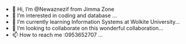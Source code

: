 - 👋 Hi, I’m @Newaznezif from Jimma Zone
- 👀 I’m interested in coding and database ...
- 🌱 I’m currently learning Information Systems at Wolkite University...
- 💞️ I’m looking to collaborate on this wonderful collaboration...
- 📫 How to reach me :0953652707 ...

<!---
Newaznezif/Newaznezif is a ✨ special ✨ repository because its `README.md` (this file) appears on your GitHub profile.
You can click the Preview link to take a look at your changes.
--->
